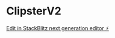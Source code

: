 # ClipsterV2

[Edit in StackBlitz next generation editor ⚡️](https://stackblitz.com/~/github.com/DigitalLabSlash/ClipsterV2)